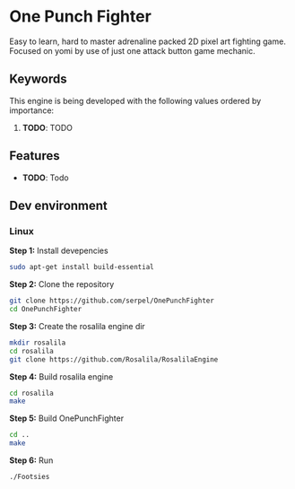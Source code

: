 One Punch Fighter
=================

Easy to learn, hard to master adrenaline packed 2D pixel art fighting game. Focused on yomi by use of just one attack button game mechanic.

## Keywords

This engine is being developed with the following values ordered by importance:

1. **TODO**: TODO

## Features

* **TODO**: Todo


## Dev environment

### Linux 

**Step 1:**  Install devepencies
```sh
sudo apt-get install build-essential 
```

**Step 2:**  Clone the repository
```sh
git clone https://github.com/serpel/OnePunchFighter
cd OnePunchFighter
```

**Step 3:**  Create the rosalila engine dir
```sh
mkdir rosalila
cd rosalila
git clone https://github.com/Rosalila/RosalilaEngine
```

**Step 4:**  Build rosalila engine
```sh
cd rosalila
make
```

**Step 5:**  Build OnePunchFighter
```sh
cd ..
make
```

**Step 6:**  Run 
```sh
./Footsies
```
